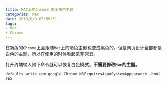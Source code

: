 ```yaml
---
title: MAC上的Chrome 恢复白色主题
categories: Mac
date: 2019/8/8 05:59:51
tags:
- Mac
- Chrome
---
```


在新版的`Chrome`上会跟随`Mac`上的暗色主题也变成黑色的。但是网页设计全部都是白色的主题，所以在使用的时候看起来非常丑。

打开终端输入如下命令就可以恢复白色模式。**不需要修改`Mac`的主题。**
<!--more-->

```shell
defaults write com.google.Chrome NSRequiresAquaSystemAppearance -bool YES
```

